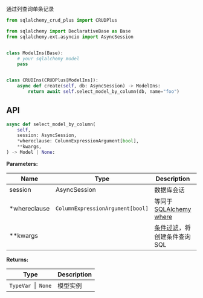 通过列查询单条记录

```py title="select_model_by_cloumn" hl_lines="14"
from sqlalchemy_crud_plus import CRUDPlus

from sqlalchemy import DeclarativeBase as Base
from sqlalchemy.ext.asyncio import AsyncSession


class ModelIns(Base):
    # your sqlalchemy model
    pass


class CRUDIns(CRUDPlus[ModelIns]):
    async def create(self, db: AsyncSession) -> ModelIns:
        return await self.select_model_by_column(db, name="foo")
```

## API

```py
async def select_model_by_column(
    self,
    session: AsyncSession,
    *whereclause: ColumnExpressionArgument[bool],
    **kwargs,
) -> Model | None:
```

**Parameters:**

| Name         | Type                             | Description                                                                                          | Default |
|--------------|----------------------------------|------------------------------------------------------------------------------------------------------|---------|
| session      | AsyncSession                     | 数据库会话                                                                                                | 必填      |
| *whereclause | `ColumnExpressionArgument[bool]` | 等同于 [SQLAlchemy where](https://docs.sqlalchemy.org/en/20/tutorial/data_select.html#the-where-clause) |         |
| **kwargs     |                                  | [条件过滤](../advanced/filter.md)，将创建条件查询 SQL                                                            |         |

**Returns:**

| Type                | Description |
|---------------------|-------------|
| `TypeVar `\|` None` | 模型实例        |
